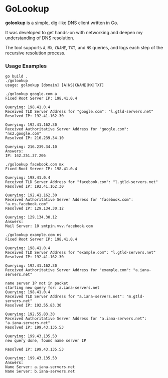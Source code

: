 # GoLookup

**golookup** is a simple, dig-like DNS client written in Go.  

It was developed to get hands-on with networking and deepen my understanding of DNS resolution.  


The tool supports `A`, `MX`, `CNAME`, `TXT`, and `NS` queries, and logs each step of the recursive resolution process.

### Usage Examples

```
go build .
./golookup 
usage: golookup [domain] [A|NS|CNAME|MX|TXT]
```

```
./golookup google.com a   
Fixed Root Server IP: 198.41.0.4

Querying: 198.41.0.4
Received TLD Server Address for "google.com": "l.gtld-servers.net"
Resolved IP: 192.41.162.30

Querying: 192.41.162.30
Received Authoritative Server Address for "google.com": "ns2.google.com"
Resolved IP: 216.239.34.10

Querying: 216.239.34.10
Answers:
IP: 142.251.37.206
```

```
./golookup facebook.com mx
Fixed Root Server IP: 198.41.0.4

Querying: 198.41.0.4
Received TLD Server Address for "facebook.com": "l.gtld-servers.net"
Resolved IP: 192.41.162.30

Querying: 192.41.162.30
Received Authoritative Server Address for "facebook.com": "a.ns.facebook.com"
Resolved IP: 129.134.30.12

Querying: 129.134.30.12
Answers:
Mail Server: 10 smtpin.vvv.facebook.com
```

```
./golookup example.com ns
Fixed Root Server IP: 198.41.0.4

Querying: 198.41.0.4
Received TLD Server Address for "example.com": "l.gtld-servers.net"
Resolved IP: 192.41.162.30

Querying: 192.41.162.30
Received Authoritative Server Address for "example.com": "a.iana-servers.net"

name server IP not in packet
starting new query for: a.iana-servers.net
Querying: 198.41.0.4
Received TLD Server Address for "a.iana-servers.net": "m.gtld-servers.net"
Resolved IP: 192.55.83.30

Querying: 192.55.83.30
Received Authoritative Server Address for "a.iana-servers.net": "a.iana-servers.net"
Resolved IP: 199.43.135.53

Querying: 199.43.135.53
new query done, found name server IP

Resolved IP: 199.43.135.53

Querying: 199.43.135.53
Answers:
Name Server: a.iana-servers.net
Name Server: b.iana-servers.net
```